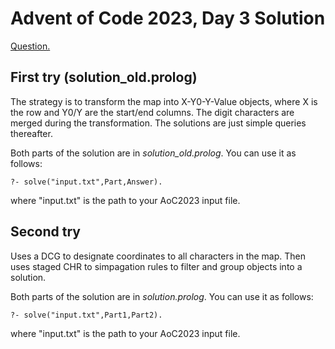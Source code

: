 # Advent of Code 2023, Day 3 Solution

[Question.](https://adventofcode.com/2023/day/3)

## First try (solution_old.prolog)

The strategy is to transform the map into X-Y0-Y-Value objects,
where X is the row and Y0/Y are the start/end columns. The digit
characters are merged during the transformation. The solutions
are just simple queries thereafter.

Both parts of the solution are in *solution_old.prolog*. You can
use it as follows:
```
?- solve("input.txt",Part,Answer).
```
where "input.txt" is the path to your AoC2023 input file.


## Second try

Uses a DCG to designate coordinates to all characters in the
map. Then uses staged CHR to simpagation rules to filter and
group objects into a solution.

Both parts of the solution are in *solution.prolog*. You can
use it as follows:
```
?- solve("input.txt",Part1,Part2).
```
where "input.txt" is the path to your AoC2023 input file.
